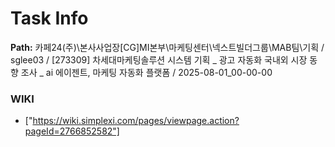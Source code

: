 # Task Info

**Path:** 카페24(주)\본사사업장\[CG]MI본부\마케팅센터\넥스트빌더그룹\MAB팀\기획 / sglee03 / [273309] 차세대마케팅솔루션 시스템 기획 _ 광고 자동화 국내외 시장 동향 조사 _ ai 에이젠트, 마케팅 자동화 플랫폼 / 2025-08-01_00-00-00

### WIKI
- ["https://wiki.simplexi.com/pages/viewpage.action?pageId=2766852582"]

